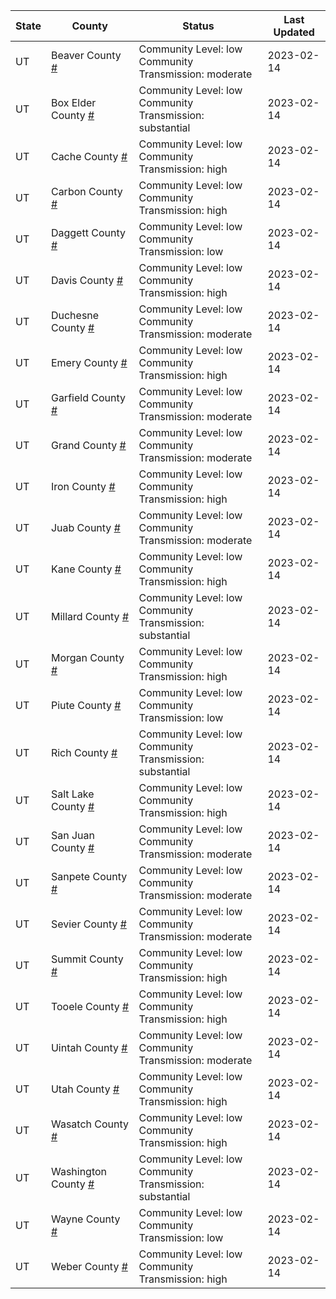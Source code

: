 State | County | Status | Last Updated
--- | --- | --- | --- 
UT | Beaver County <a href="#beaver_county">#</a> | <a name="beaver_county"></a>Community Level: low<br/>Community Transmission: moderate | 2023-02-14
UT | Box Elder County <a href="#box_elder_county">#</a> | <a name="box_elder_county"></a>Community Level: low<br/>Community Transmission: substantial | 2023-02-14
UT | Cache County <a href="#cache_county">#</a> | <a name="cache_county"></a>Community Level: low<br/>Community Transmission: high | 2023-02-14
UT | Carbon County <a href="#carbon_county">#</a> | <a name="carbon_county"></a>Community Level: low<br/>Community Transmission: high | 2023-02-14
UT | Daggett County <a href="#daggett_county">#</a> | <a name="daggett_county"></a>Community Level: low<br/>Community Transmission: low | 2023-02-14
UT | Davis County <a href="#davis_county">#</a> | <a name="davis_county"></a>Community Level: low<br/>Community Transmission: high | 2023-02-14
UT | Duchesne County <a href="#duchesne_county">#</a> | <a name="duchesne_county"></a>Community Level: low<br/>Community Transmission: moderate | 2023-02-14
UT | Emery County <a href="#emery_county">#</a> | <a name="emery_county"></a>Community Level: low<br/>Community Transmission: high | 2023-02-14
UT | Garfield County <a href="#garfield_county">#</a> | <a name="garfield_county"></a>Community Level: low<br/>Community Transmission: moderate | 2023-02-14
UT | Grand County <a href="#grand_county">#</a> | <a name="grand_county"></a>Community Level: low<br/>Community Transmission: moderate | 2023-02-14
UT | Iron County <a href="#iron_county">#</a> | <a name="iron_county"></a>Community Level: low<br/>Community Transmission: high | 2023-02-14
UT | Juab County <a href="#juab_county">#</a> | <a name="juab_county"></a>Community Level: low<br/>Community Transmission: moderate | 2023-02-14
UT | Kane County <a href="#kane_county">#</a> | <a name="kane_county"></a>Community Level: low<br/>Community Transmission: high | 2023-02-14
UT | Millard County <a href="#millard_county">#</a> | <a name="millard_county"></a>Community Level: low<br/>Community Transmission: substantial | 2023-02-14
UT | Morgan County <a href="#morgan_county">#</a> | <a name="morgan_county"></a>Community Level: low<br/>Community Transmission: high | 2023-02-14
UT | Piute County <a href="#piute_county">#</a> | <a name="piute_county"></a>Community Level: low<br/>Community Transmission: low | 2023-02-14
UT | Rich County <a href="#rich_county">#</a> | <a name="rich_county"></a>Community Level: low<br/>Community Transmission: substantial | 2023-02-14
UT | Salt Lake County <a href="#salt_lake_county">#</a> | <a name="salt_lake_county"></a>Community Level: low<br/>Community Transmission: high | 2023-02-14
UT | San Juan County <a href="#san_juan_county">#</a> | <a name="san_juan_county"></a>Community Level: low<br/>Community Transmission: moderate | 2023-02-14
UT | Sanpete County <a href="#sanpete_county">#</a> | <a name="sanpete_county"></a>Community Level: low<br/>Community Transmission: moderate | 2023-02-14
UT | Sevier County <a href="#sevier_county">#</a> | <a name="sevier_county"></a>Community Level: low<br/>Community Transmission: moderate | 2023-02-14
UT | Summit County <a href="#summit_county">#</a> | <a name="summit_county"></a>Community Level: low<br/>Community Transmission: high | 2023-02-14
UT | Tooele County <a href="#tooele_county">#</a> | <a name="tooele_county"></a>Community Level: low<br/>Community Transmission: high | 2023-02-14
UT | Uintah County <a href="#uintah_county">#</a> | <a name="uintah_county"></a>Community Level: low<br/>Community Transmission: moderate | 2023-02-14
UT | Utah County <a href="#utah_county">#</a> | <a name="utah_county"></a>Community Level: low<br/>Community Transmission: high | 2023-02-14
UT | Wasatch County <a href="#wasatch_county">#</a> | <a name="wasatch_county"></a>Community Level: low<br/>Community Transmission: high | 2023-02-14
UT | Washington County <a href="#washington_county">#</a> | <a name="washington_county"></a>Community Level: low<br/>Community Transmission: substantial | 2023-02-14
UT | Wayne County <a href="#wayne_county">#</a> | <a name="wayne_county"></a>Community Level: low<br/>Community Transmission: low | 2023-02-14
UT | Weber County <a href="#weber_county">#</a> | <a name="weber_county"></a>Community Level: low<br/>Community Transmission: high | 2023-02-14
